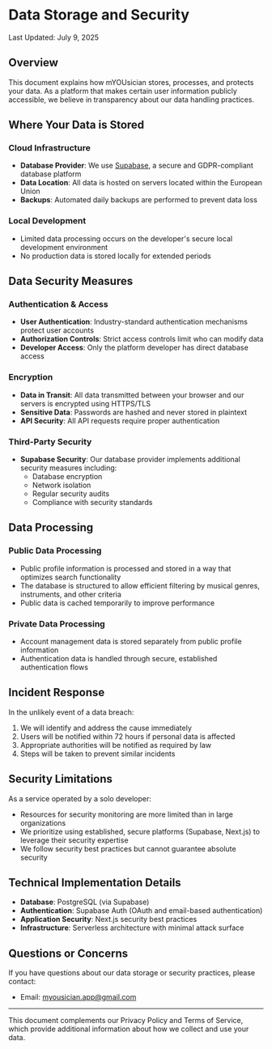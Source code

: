 # Data Storage and Security

Last Updated: July 9, 2025

## Overview

This document explains how mYOUsician stores, processes, and protects your data. As a platform that makes certain user information publicly accessible, we believe in transparency about our data handling practices.

## Where Your Data is Stored

### Cloud Infrastructure

- **Database Provider**: We use [Supabase](https://supabase.com/), a secure and GDPR-compliant database platform
- **Data Location**: All data is hosted on servers located within the European Union
- **Backups**: Automated daily backups are performed to prevent data loss

### Local Development

- Limited data processing occurs on the developer's secure local development environment
- No production data is stored locally for extended periods

## Data Security Measures

### Authentication & Access

- **User Authentication**: Industry-standard authentication mechanisms protect user accounts
- **Authorization Controls**: Strict access controls limit who can modify data
- **Developer Access**: Only the platform developer has direct database access

### Encryption

- **Data in Transit**: All data transmitted between your browser and our servers is encrypted using HTTPS/TLS
- **Sensitive Data**: Passwords are hashed and never stored in plaintext
- **API Security**: All API requests require proper authentication

### Third-Party Security

- **Supabase Security**: Our database provider implements additional security measures including:
  - Database encryption
  - Network isolation
  - Regular security audits
  - Compliance with security standards

## Data Processing

### Public Data Processing

- Public profile information is processed and stored in a way that optimizes search functionality
- The database is structured to allow efficient filtering by musical genres, instruments, and other criteria
- Public data is cached temporarily to improve performance

### Private Data Processing

- Account management data is stored separately from public profile information
- Authentication data is handled through secure, established authentication flows

## Incident Response

In the unlikely event of a data breach:

1. We will identify and address the cause immediately
2. Users will be notified within 72 hours if personal data is affected
3. Appropriate authorities will be notified as required by law
4. Steps will be taken to prevent similar incidents

## Security Limitations

As a service operated by a solo developer:

- Resources for security monitoring are more limited than in large organizations
- We prioritize using established, secure platforms (Supabase, Next.js) to leverage their security expertise
- We follow security best practices but cannot guarantee absolute security

## Technical Implementation Details

- **Database**: PostgreSQL (via Supabase)
- **Authentication**: Supabase Auth (OAuth and email-based authentication)
- **Application Security**: Next.js security best practices
- **Infrastructure**: Serverless architecture with minimal attack surface

## Questions or Concerns

If you have questions about our data storage or security practices, please contact:
- Email: myousician.app@gmail.com

---

This document complements our Privacy Policy and Terms of Service, which provide additional information about how we collect and use your data.
